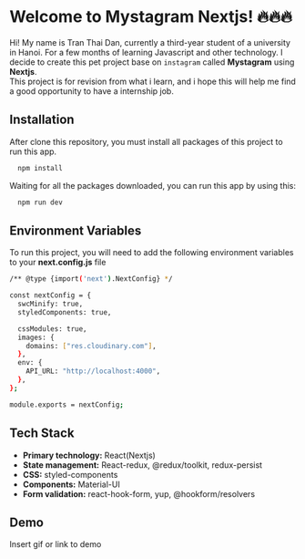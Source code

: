 # Welcome to Mystagram Nextjs! 🔥🔥🔥

Hi! My name is Tran Thai Dan, currently a third-year student of a university in Hanoi. For a few months of learning Javascript and other technology. I decide to create this pet project base on `instagram` called **Mystagram** using **Nextjs**.  
This project is for revision from what i learn, and i hope this will help me find a good opportunity to have a internship job.

## Installation

After clone this repository, you must install all packages of this project to run this app.

```bash
  npm install
```

Waiting for all the packages downloaded, you can run this app by using this:

```bash
  npm run dev
```

## Environment Variables

To run this project, you will need to add the following environment variables to your **next.config.js** file

```bash
/** @type {import('next').NextConfig} */

const nextConfig = {
  swcMinify: true,
  styledComponents: true,

  cssModules: true,
  images: {
    domains: ["res.cloudinary.com"],
  },
  env: {
    API_URL: "http://localhost:4000",
  },
};

module.exports = nextConfig;

```

## Tech Stack

- **Primary technology:** React(Nextjs)
- **State management:** React-redux, @redux/toolkit, redux-persist
- **CSS:** styled-components
- **Components:** Material-UI
- **Form validation:** react-hook-form, yup, @hookform/resolvers

## Demo

Insert gif or link to demo

